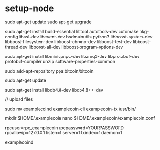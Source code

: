 # setup-node

sudo apt-get update
sudo apt-get upgrade


sudo apt-get install build-essential libtool autotools-dev automake pkg-config libssl-dev libevent-dev bsdmainutils python3 libboost-system-dev libboost-filesystem-dev libboost-chrono-dev libboost-test-dev libboost-thread-dev libboost-all-dev libboost-program-options-dev


sudo apt-get install libminiupnpc-dev libzmq3-dev libprotobuf-dev protobuf-compiler unzip software-properties-common

sudo add-apt-repository ppa:bitcoin/bitcoin

sudo apt-get update

sudo apt-get install libdb4.8-dev libdb4.8++-dev

// upload files
 
sudo mv examplecoind examplecoin-cli examplecoin-tx /usr/bin/

mkdir $HOME/.examplecoin
nano $HOME/.examplecoin/examplecoin.conf


rpcuser=rpc_examplecoin
rpcpassword=YOURPASSWORD
rpcallowip=127.0.0.1
listen=1
server=1
txindex=1
daemon=1

examplecoind
